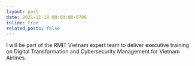```yaml
---
layout: post
date: 2021-11-18 00:00:00-0700
inline: true
related_posts: false
---
```


I will be part of the RMIT Vietnam expert team to deliver executive training on Digital Transformation and Cybersecurity Management for Vietnam Airlines.